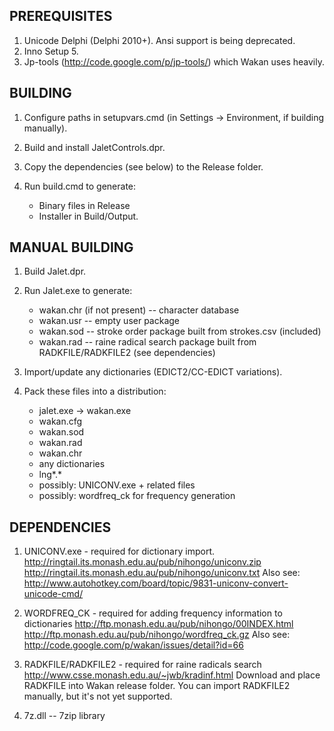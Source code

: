 ## PREREQUISITES

1. Unicode Delphi (Delphi 2010+). Ansi support is being deprecated.
2. Inno Setup 5.
3. Jp-tools (http://code.google.com/p/jp-tools/) which Wakan uses heavily.


## BUILDING

1. Configure paths in setupvars.cmd (in Settings -> Environment, if building manually).
2. Build and install JaletControls.dpr.
3. Copy the dependencies (see below) to the Release folder.
4. Run build.cmd to generate:

    * Binary files in Release
    * Installer in Build/Output.


## MANUAL BUILDING

1. Build Jalet.dpr.
2. Run Jalet.exe to generate:

    * wakan.chr (if not present) -- character database
    * wakan.usr -- empty user package
    * wakan.sod -- stroke order package built from strokes.csv (included)
    * wakan.rad -- raine radical search package built from RADKFILE/RADKFILE2 (see dependencies)

3. Import/update any dictionaries (EDICT2/CC-EDICT variations).
4. Pack these files into a distribution:

    * jalet.exe -> wakan.exe
    * wakan.cfg
    * wakan.sod
    * wakan.rad
    * wakan.chr
    * any dictionaries
    * lng\*.*
    * possibly: UNICONV.exe + related files
    * possibly: wordfreq_ck for frequency generation


## DEPENDENCIES

1. UNICONV.exe - required for dictionary import.
http://ringtail.its.monash.edu.au/pub/nihongo/uniconv.zip
http://ringtail.its.monash.edu.au/pub/nihongo/uniconv.txt
Also see: http://www.autohotkey.com/board/topic/9831-uniconv-convert-unicode-cmd/

2. WORDFREQ_CK - required for adding frequency information to dictionaries
http://ftp.monash.edu.au/pub/nihongo/00INDEX.html
http://ftp.monash.edu.au/pub/nihongo/wordfreq_ck.gz
Also see: http://code.google.com/p/wakan/issues/detail?id=66

3. RADKFILE/RADKFILE2 - required for raine radicals search
http://www.csse.monash.edu.au/~jwb/kradinf.html
Download and place RADKFILE into Wakan release folder. You can import RADKFILE2 manually, but it's not yet supported.

4. 7z.dll -- 7zip library
